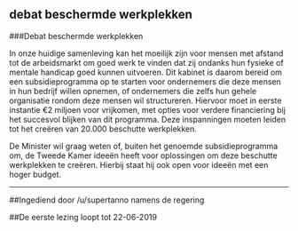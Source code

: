 ## debat beschermde werkplekken 
 
###Debat beschermde werkplekken

In onze huidige samenleving kan het moeilijk zijn voor mensen met afstand tot de arbeidsmarkt om goed werk te vinden dat zij ondanks hun fysieke of mentale handicap goed kunnen uitvoeren. Dit kabinet is daarom bereid om een subsidieprogramma op te starten voor ondernemers die deze mensen in hun bedrijf willen opnemen, of ondernemers die zelfs hun gehele organisatie rondom deze mensen wil structureren. Hiervoor moet in eerste instantie €2 miljoen voor vrijkomen, met opties voor verdere financiering bij het succesvol blijken van dit programma. Deze inspanningen moeten leiden tot het creëren van 20.000 beschutte werkplekken.

De Minister wil graag weten of, buiten het genoemde subsidieprogramma om, de Tweede Kamer ideeën heeft voor oplossingen om deze beschutte werkplekken te creëren. Hierbij staat hij ook open voor ideeën met een hoger budget.

---

##Ingediend door /u/supertanno namens de regering

##De eerste lezing loopt tot 22-06-2019